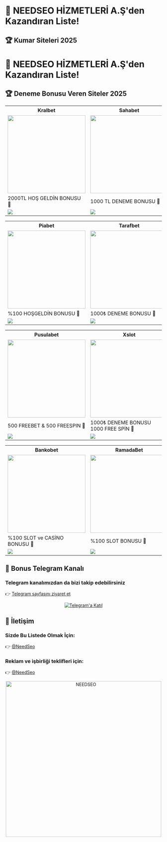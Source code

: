 <h1>🎰 NEEDSEO HİZMETLERİ A.Ş'den Kazandıran Liste!</h1>

<h2>🏆 Kumar Siteleri 2025</h2>

<h1>🎰 NEEDSEO HİZMETLERİ A.Ş'den Kazandıran Liste!</h1>

<h2>🏆 Deneme Bonusu Veren Siteler 2025</h2>

<!-- 1. SATIR -->
<table>
  <tr>
    <th>Kralbet</th>
    <th>Sahabet</th>
    <th>Onwin</th>
  </tr>
  <tr>
    <td><a href="https://cutt.ly/KrQnVYMx" target="_blank"><img src="https://resmim.net/cdn/2025/06/14/T1NfO3.jpg" width="250" /></a></td>
    <td><a href="https://cutt.ly/nrvXgVNa" target="_blank"><img src="https://resmim.net/cdn/2025/06/01/Td5It3.jpg" width="250" /></a></td>
    <td><a href="https://cutt.ly/orbqkTFX" target="_blank"><img src="https://resmim.net/cdn/2025/06/01/Td5BpZ.jpg" width="250" /></a></td>
  </tr>
  <tr>
    <td>2000TL HOŞ GELDİN BONUSU 🎁</td>
    <td>1000 TL DENEME BONUSU 🎁</td>
    <td>750 TL DENEME BONUSU 🎁</td>
  </tr>
  <tr>
    <td><a href="https://cutt.ly/KrQnVYMx" target="_blank"><img src="https://img.shields.io/badge/Bonusu_Al-Hemen_Tıkla-FFD700?style=for-the-badge&logoColor=black" /></a></td>
    <td><a href="https://cutt.ly/nrvXgVNa" target="_blank"><img src="https://img.shields.io/badge/Bonusu_Al-Hemen_Tıkla-006400?style=for-the-badge&logoColor=white" /></a></td>
    <td><a href="https://cutt.ly/orbqkTFX" target="_blank"><img src="https://img.shields.io/badge/Bonusu_Al-Hemen_Tıkla-800080?style=for-the-badge&logoColor=white" /></a></td>
  </tr>
</table>

<!-- 2. SATIR -->
<table>
  <tr>
    <th>Piabet</th>
    <th>Tarafbet</th>
    <th>Tipobet</th>
  </tr>
  <tr>
    <td><a href="https://piatrack1.com/ajhlajjz" target="_blank"><img src="https://resmim.net/cdn/2025/06/22/TOZgTG.jpg" width="250" /></a></td>
    <td><a href="https://cutt.ly/7rWja0JT" target="_blank"><img src="https://resmim.net/cdn/2025/06/17/TiXCEi.jpg" width="250" /></a></td>
    <td><a href="https://cutt.ly/xrvbv2wY" target="_blank"><img src="https://resmim.net/cdn/2025/06/01/Td5w0c.jpg" width="250" /></a></td>
  </tr>
  <tr>
    <td>%100 HOŞGELDİN BONUSU 🎁</td>
    <td>1000₺ DENEME BONUSU 🎁</td>
    <td>750 TL DENEME BONUSU 🎁</td>
  </tr>
  <tr>
    <td><a href="https://piatrack1.com/ajhlajjz" target="_blank"><img src="https://img.shields.io/badge/Bonusu_Al-Hemen_Tıkla-32CD32?style=for-the-badge&logoColor=white" /></a></td>
    <td><a href="https://cutt.ly/7rWja0JT" target="_blank"><img src="https://img.shields.io/badge/Bonusu_Al-Hemen_Tıkla-800000?style=for-the-badge&logoColor=white" /></a></td>
    <td><a href="https://cutt.ly/xrvbv2wY" target="_blank"><img src="https://img.shields.io/badge/Bonusu_Al-Hemen_Tıkla-00CED1?style=for-the-badge&logoColor=black" /></a></td>
  </tr>
</table>

<!-- 3. SATIR -->
<table>
  <tr>
    <th>Pusulabet</th>
    <th>Xslot</th>
    <th>Betturkey</th>
  </tr>
  <tr>
    <td><a href="https://cutt.ly/yrQsgejE" target="_blank"><img src="https://resmim.net/cdn/2025/06/12/TrcooW.jpg" width="250" /></a></td>
    <td><a href="https://cutt.ly/crEuEsEx" target="_blank"><img src="https://resmim.net/cdn/2025/06/21/TxCkZC.jpg" width="250" /></a></td>
    <td><a href="https://cutt.ly/NrEughv5" target="_blank"><img src="https://resmim.net/cdn/2025/06/21/TxCEoF.jpg" width="250" /></a></td>
  </tr>
  <tr>
    <td>500 FREEBET & 500 FREESPIN 🎁</td>
    <td>1000₺ DENEME BONUSU <br> 1000 FREE SPİN 🎁</td>
    <td>1000₺ DENEME BONUSU <br> 1000 FREE SPİN 🎁</td>
  </tr>
  <tr>
    <td><a href="https://cutt.ly/yrQsgejE" target="_blank"><img src="https://img.shields.io/badge/Bonusu_Al-Hemen_Tıkla-FFC107?style=for-the-badge&logoColor=white" /></a></td>
    <td><a href="https://cutt.ly/crEuEsEx" target="_blank"><img src="https://img.shields.io/badge/Bonusu_Al-Hemen_Tıkla-1E90FF?style=for-the-badge&logoColor=white" /></a></td>
    <td><a href="https://cutt.ly/NrEughv5" target="_blank"><img src="https://img.shields.io/badge/Bonusu_Al-Hemen_Tıkla-FF4500?style=for-the-badge&logoColor=white" /></a></td>
  </tr>
</table>

<!-- 4. SATIR -->
<table>
  <tr>
    <th>Bankobet</th>
    <th>RamadaBet</th>
    <th>Bizbet</th>
  </tr>
  <tr>
    <td><a href="https://cutt.ly/PrEYyj8X" target="_blank"><img src="https://resmim.net/cdn/2025/06/23/TOpE4q.jpg" width="250" /></a></td>
    <td><a href="https://cutt.ly/ndseormd" target="_blank"><img src="https://resmim.net/cdn/2025/06/23/TOUHrc.jpg" width="250" /></a></td>
    <td><a href="https://refpa7480988.top/L?tag=d_4420769m_62079c_&site=4420769&ad=62079" target="_blank"><img src="https://resmim.net/cdn/2025/06/08/Tbkxd1.jpg" width="250" /></a></td>
  </tr>
  <tr>
    <td>%100 SLOT ve CASİNO BONUSU 🎁</td>
    <td>%100 SLOT BONUSU 🎁</td>
    <td>%100 HOŞGELDİN BONUSU <br> 3000 TL 🎁</td>
  </tr>
  <tr>
    <td><a href="https://cutt.ly/PrEYyj8X" target="_blank"><img src="https://img.shields.io/badge/Bonusu_Al-Hemen_Tıkla-ff69b4?style=for-the-badge&logoColor=black" /></a></td>
    <td><a href="https://cutt.ly/ndseormd" target="_blank"><img src="https://img.shields.io/badge/Bonusu_Al-Hemen_Tıkla-ffffff?style=for-the-badge&logoColor=black" /></a></td>
    <td><a href="https://refpa7480988.top/L?tag=d_4420769m_62079c_&site=4420769&ad=62079" target="_blank"><img src="https://img.shields.io/badge/Bonusu_Al-Hemen_Tıkla-FF6600?style=for-the-badge&logoColor=white" /></a></td>
  </tr>
</table>


<!-- TELEGRAM VE İLETİŞİM -->
<h2>📲 Bonus Telegram Kanalı</h2>
<h3>Telegram kanalımızdan da bizi takip edebilirsiniz</h3>
<p>
  👉 <a href="https://t.me/+yG5pKfqA0RtkMjY0">Telegram sayfasını ziyaret et</a>
</p>
<p align="center">
  <a href="https://t.me/+yG5pKfqA0RtkMjY0">
    <img src="https://resmim.net/cdn/2025/06/20/TtdcDh.png" alt="Telegram'a Katıl" />
  </a>
</p>

<h2>📩 İletişim</h2>
<h3>Sizde Bu Listede Olmak İçin:</h3>
<p>👉 <a href="https://t.me/NeedSeo">@NeedSeo</a></p>

<h3>Reklam ve işbirliği teklifleri için:</h3>
<p>👉 <a href="https://t.me/NeedSeo">@NeedSeo</a></p>

<p align="center">
  <a href="https://t.me/NeedSeo" target="_blank">
    <img src="https://resmim.net/cdn/2025/06/02/Tk6Hx8.jpg" width="500" alt="NEEDSEO" />
  </a>
</p>

